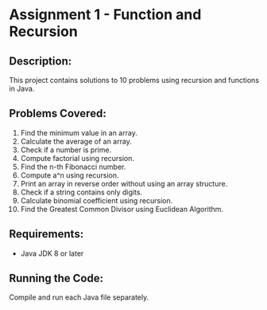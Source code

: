 # Assignment 1 - Function and Recursion

## Description:
This project contains solutions to 10 problems using recursion and functions in Java.

## Problems Covered:
1. Find the minimum value in an array.
2. Calculate the average of an array.
3. Check if a number is prime.
4. Compute factorial using recursion.
5. Find the n-th Fibonacci number.
6. Compute a^n using recursion.
7. Print an array in reverse order without using an array structure.
8. Check if a string contains only digits.
9. Calculate binomial coefficient using recursion.
10. Find the Greatest Common Divisor using Euclidean Algorithm.

## Requirements:
- Java JDK 8 or later

## Running the Code:
Compile and run each Java file separately.

